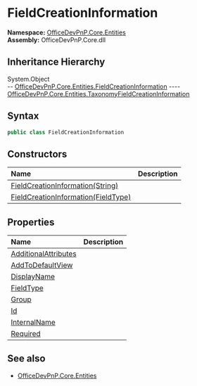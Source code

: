# FieldCreationInformation
  

**Namespace:** [OfficeDevPnP.Core.Entities](OfficeDevPnP.Core.Entities.md)  
**Assembly:** OfficeDevPnP.Core.dll  
## Inheritance Hierarchy
System.Object  
--  [OfficeDevPnP.Core.Entities.FieldCreationInformation](OfficeDevPnP.Core.Entities.FieldCreationInformation.md)
----  [OfficeDevPnP.Core.Entities.TaxonomyFieldCreationInformation](OfficeDevPnP.Core.Entities.TaxonomyFieldCreationInformation.md)
## Syntax
```C#
public class FieldCreationInformation
```
## Constructors
|**Name**|**Description**|
|:-----|:-----|
| [FieldCreationInformation(String)](OfficeDevPnP.Core.Entities.FieldCreationInformation.ctor1.md) | 
| [FieldCreationInformation(FieldType)](OfficeDevPnP.Core.Entities.FieldCreationInformation.ctor2.md) | 
## Properties
|**Name**|**Description**|
|:-----|:-----|
| [AdditionalAttributes](OfficeDevPnP.Core.Entities.FieldCreationInformation.AdditionalAttributes.md) | 
| [AddToDefaultView](OfficeDevPnP.Core.Entities.FieldCreationInformation.AddToDefaultView.md) | 
| [DisplayName](OfficeDevPnP.Core.Entities.FieldCreationInformation.DisplayName.md) | 
| [FieldType](OfficeDevPnP.Core.Entities.FieldCreationInformation.FieldType.md) | 
| [Group](OfficeDevPnP.Core.Entities.FieldCreationInformation.Group.md) | 
| [Id](OfficeDevPnP.Core.Entities.FieldCreationInformation.Id.md) | 
| [InternalName](OfficeDevPnP.Core.Entities.FieldCreationInformation.InternalName.md) | 
| [Required](OfficeDevPnP.Core.Entities.FieldCreationInformation.Required.md) | 
## See also
- [OfficeDevPnP.Core.Entities](OfficeDevPnP.Core.Entities.md)
